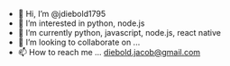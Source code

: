 - 👋 Hi, I’m @jdiebold1795
- 👀 I’m interested in python, node.js
- 🌱 I’m currently python, javascript, node.js, react native
- 💞️ I’m looking to collaborate on ...
- 📫 How to reach me ... diebold.jacob@gmail.com

<!---
jdiebold1795/jdiebold1795 is a ✨ special ✨ repository because its `README.md` (this file) appears on your GitHub profile.
You can click the Preview link to take a look at your changes.
--->
